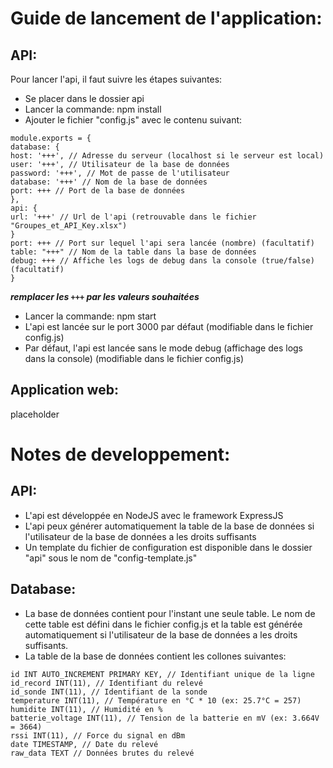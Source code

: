 # Guide de lancement de l'application:  
## API:  
Pour lancer l'api, il faut suivre les étapes suivantes:  
- Se placer dans le dossier api  
- Lancer la commande: npm install  
- Ajouter le fichier "config.js" avec le contenu suivant:  

```  
module.exports = {  
database: {  
host: '+++', // Adresse du serveur (localhost si le serveur est local)  
user: '+++', // Utilisateur de la base de données  
password: '+++', // Mot de passe de l'utilisateur  
database: '+++' // Nom de la base de données  
port: +++ // Port de la base de données  
},  
api: {  
url: '+++' // Url de l'api (retrouvable dans le fichier "Groupes_et_API_Key.xlsx")  
}  
port: +++ // Port sur lequel l'api sera lancée (nombre) (facultatif)  
table: "+++" // Nom de la table dans la base de données  
debug: +++ // Affiche les logs de debug dans la console (true/false) (facultatif)  
}  
```
***remplacer les `+++` par les valeurs souhaitées***  
  
- Lancer la commande: npm start  
- L'api est lancée sur le port 3000 par défaut (modifiable dans le fichier config.js)  
- Par défaut, l'api est lancée sans le mode debug (affichage des logs dans la console) (modifiable dans le fichier config.js)

## Application web:
placeholder

# Notes de developpement:
## API:
- L'api est développée en NodeJS avec le framework ExpressJS
- L'api peux générer automatiquement la table de la base de données si l'utilisateur de la base de données a les droits suffisants
- Un template du fichier de configuration est disponible dans le dossier "api" sous le nom de "config-template.js"

## Database:
- La base de données contient pour l'instant une seule table. Le nom de cette table est défini dans le fichier config.js et la table est générée automatiquement si l'utilisateur de la base de données a les droits suffisants.
- La table de la base de données contient les collones suivantes:
```  
id INT AUTO_INCREMENT PRIMARY KEY, // Identifiant unique de la ligne
id_record INT(11), // Identifiant du relevé
id_sonde INT(11), // Identifiant de la sonde
temperature INT(11), // Température en °C * 10 (ex: 25.7°C = 257)
humidite INT(11), // Humidité en % 
batterie_voltage INT(11), // Tension de la batterie en mV (ex: 3.664V = 3664)
rssi INT(11), // Force du signal en dBm
date TIMESTAMP, // Date du relevé
raw_data TEXT // Données brutes du relevé
```